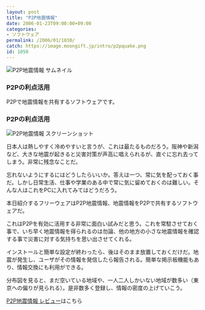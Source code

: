 ```yaml
---
layout: post
title: "P2P地震情報"
date: 2006-01-23T09:00:00+09:00
categories:
- ソフトウェア
permalink: /2006/01/1030/
catch: https://image.moongift.jp/intro/p2pquake.png
id: 1050
---
```

 ![P2P地震情報 サムネイル](https://image.moongift.jp/intro/p2pquake.t.png "P2P地震情報 サムネイル")
  

### P2Pの利点活用
  
P2Pで地震情報を共有するソフトウェアです。  
<!--more-->  

### P2Pの利点活用
  

![P2P地震情報 スクリーンショット](https://image.moongift.jp/intro/p2pquake.png "P2P地震情報 スクリーンショット")

  

日本人は熱しやすく冷めやすいと言うが、これは最たるものだろう。阪神や新潟など、大きな地震が起きると災害対策が声高に唱えられるが、直ぐに忘れ去ってしまう。非常に残念なことだ。

  

忘れないようにするにはどうしたらいいか。答えは一つ、常に気を配っておく事だ。しかし日常生活、仕事や学業のある中で常に気に留めておくのは難しい。そんな人はこれをPCに入れてみてはどうだろう。

  

本日紹介するフリーウェアはP2P地震情報、地震情報をP2Pで共有するソフトウェアだ。

  

これはP2Pを有効に活用する非常に面白い試みだと思う。これを常駐させておく事で、いち早く地震情報を得られるのは勿論、他の地方の小さな地震情報を確認する事で災害に対する気持ちを思い出させてくれる。

  

インストールと簡単な設定が終わったら、後はそのまま放置しておくだけだ。地震が発生し、ユーザがその情報を発信したら報告される。簡単な掲示板機能もあり、情報交換にも利用ができる。

  

分布図を見ると、まだ空いている地域や、一人二人しかいない地域が数多い（東京への偏りが見られる）。是非数多く登録し、情報の密度の上げていこう。

  

[P2P地震情報 レビュー](http://oss.moongift.jp/review/i-1043.html)はこちら

